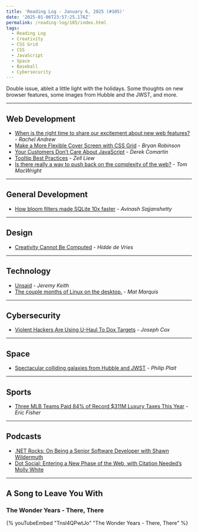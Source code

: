 ```yaml
---
title: 'Reading Log - January 6, 2025 (#105)'
date: '2025-01-06T23:57:25.176Z'
permalink: /reading-log/105/index.html
tags:
  - Reading Log
  - Creativity
  - CSS Grid
  - CSS
  - JavaScript
  - Space
  - Baseball
  - Cybersecurity
---
```


Double issue, ableit a little light with the holidays. Some thoughts on new browser features, some images from Hubble and the JWST, and more.
<!-- excerpt -->

---

## Web Development

- [When is the right time to share our excitement about new web features?](https://rachelandrew.co.uk/archives/2024/11/15/when-is-the-right-time-to-share-our-excitement-about-new-web-features/) - *Rachel Andrew*
- [Make a More Flexible Cover Screen with CSS Grid](https://bryanlrobinson.com/blog/and-cover-pages/) - *Bryan Robinson*
- [Your Customers Don’t Care About JavaScript](https://codeopinion.com/your-customers-dont-care-about-javascript/) - *Derek Comartin*
- [Tooltip Best Practices](https://css-tricks.com/tooltip-best-practices/) - *Zell Liew*
- [Is there really a way to push back on the complexity of the web?](https://macwright.com/2024/11/16/web-complexity.html) - *Tom MacWright*

---

## General Development

- [How bloom filters made SQLite 10x faster](https://avi.im/blag/2024/sqlite-past-present-future/) - *Avinash Sajjanshetty*

---

## Design

- [Creativity Cannot Be Computed](https://talks.hiddedevries.nl/dFZf3b/slides) - *Hidde de Vries*

---

## Technology

- [Unsaid](https://adactio.com/journal/21525) - *Jeremy Keith*
- [The couple months of Linux on the desktop.](https://wil.to/switching-to-a-framework-and-ubuntu/) - *Mat Marquis*

---

## Cybersecurity

- [Violent Hackers Are Using U-Haul To Dox Targets](https://www.404media.co/email/2994be06-d953-4a95-b1c5-59db01f633fb/?ref=daily-stories-newsletter&attribution_id=677bf4658709d70001ad4c3a&attribution_type=post) - *Joseph Cox*

---

## Space

- [Spectacular colliding galaxies from Hubble and JWST](https://badastronomy.beehiiv.com/p/spectacular-colliding-galaxies-from-hubble-and-jwst?_bhlid=e071a43ede3e5620e300ba55caa0ebbf154ab435&last_resource_guid=Post%3A5ea55e9c-7971-4d4d-87a2-b71466910e24&utm_campaign=spectacular-colliding-galaxies-from-hubble-and-jwst) - *Philip Plait*

---

## Sports

- [Three MLB Teams Paid 84% of Record $311M Luxury Taxes This Year](https://frontofficesports.com/three-mlb-teams-paid-84-of-record-311m-luxury-taxes-this-year/) - *Eric Fisher*

---

## Podcasts

- [.NET Rocks: On Being a Senior Software Developer with Shawn Wildermuth](https://www.dotnetrocks.com/details/1898)
- [Dot Social: Entering a New Phase of the Web, with Citation Needed’s Molly White](https://dot-social.simplecast.com/episodes/molly-white)

---

## A Song to Leave You With

### The Wonder Years - There, There

{% youTubeEmbed "Tnsl4QPwtJo" "The Wonder Years - There, There" %}

